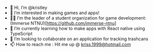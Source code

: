 - 👋 Hi, I’m @kristley
- 👀 I’m interested in making games and apps!
- 🧑‍🎓 I’m the leader of a student organization for game development: (Immerse NTNU)[https://github.com/immerse-ntnu]
- 📱 I’m currently learning how to make apps with React native using TypeScript
- 🚮 I’m looking to collaborate on an application for tracking trashcans
- 📫 How to reach me : Hit me up @ kriss.1999@hotmail.com
